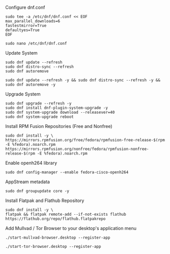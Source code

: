 Configure dnf.conf
```shell
sudo tee -a /etc/dnf/dnf.conf << EOF
max_parallel_downloads=6
fastestmirror=True
defaultyes=True
EOF
```

```shell
sudo nano /etc/dnf/dnf.conf
```

Update System
```shell
sudo dnf update --refresh
sudo dnf distro-sync --refresh
sudo dnf autoremove
```

```shell
sudo dnf update --refresh -y && sudo dnf distro-sync --refresh -y && sudo dnf autoremove -y
```
 
Upgrade System
```shell
sudo dnf upgrade --refresh -y
sudo dnf install dnf-plugin-system-upgrade -y
sudo dnf system-upgrade download --releasever=40
sudo dnf system-upgrade reboot
```

Install RPM Fusion Repositories (Free and Nonfree)
```shell
sudo dnf install -y \
https://mirrors.rpmfusion.org/free/fedora/rpmfusion-free-release-$(rpm -E %fedora).noarch.rpm https://mirrors.rpmfusion.org/nonfree/fedora/rpmfusion-nonfree-release-$(rpm -E %fedora).noarch.rpm
```

Enable openh264 library
```shell
sudo dnf config-manager --enable fedora-cisco-openh264
```

AppStream metadata
```shell
sudo dnf groupupdate core -y
```

Install Flatpak and Flathub Repository
```shell
sudo dnf install -y \
flatpak && flatpak remote-add --if-not-exists flathub https://flathub.org/repo/flathub.flatpakrepo
```

Add Mullvad / Tor Browser to your desktop's application menu
```shell
./start-mullvad-browser.desktop --register-app
```
```shell
./start-tor-browser.desktop --register-app
```
